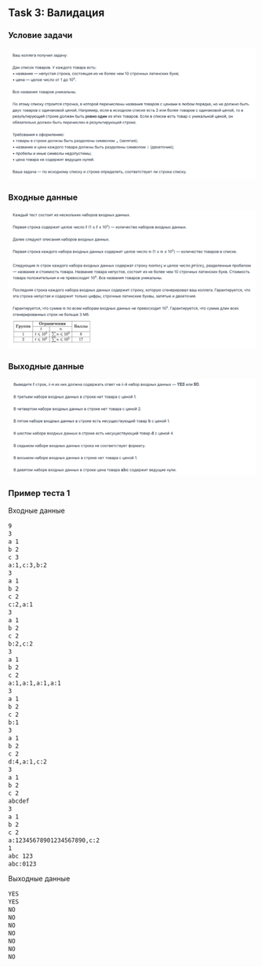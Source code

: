 ## Task 3: Валидация

### Условие задачи
![](./img/1.png)
### Входные данные
![](./img/2.png)
### Выходные данные
![](./img/3.png)
### Пример теста 1
Входные данные
```
9
3
a 1
b 2
c 3
a:1,c:3,b:2
3
a 1
b 2
c 2
c:2,a:1
3
a 1
b 2
c 2
b:2,c:2
3
a 1
b 2
c 2
a:1,a:1,a:1,a:1
3
a 1
b 2
c 2
b:1
3
a 1
b 2
c 2
d:4,a:1,c:2
3
a 1
b 2
c 2
abcdef
3
a 1
b 2
c 2
a:12345678901234567890,c:2
1
abc 123
abc:0123
```
Выходные данные
```
YES
YES
NO
NO
NO
NO
NO
NO
NO
```